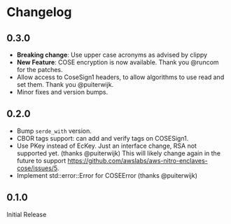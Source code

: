 
# Changelog

## 0.3.0

* **Breaking change**: Use upper case acronyms as advised by clippy
* **New Feature**: COSE encryption is now available. Thank you @runcom for the patches.
* Allow access to CoseSign1 headers, to allow algorithms to use read and set them. Thank you @puiterwijk.
* Minor fixes and version bumps.

## 0.2.0

* Bump `serde_with` version.
* CBOR tags support: can add and verify tags on COSESign1.
* Use PKey instead of EcKey. Just an interface change, RSA not supported yet. (thanks @puiterwijk)
This will likely change again in the future to support https://github.com/awslabs/aws-nitro-enclaves-cose/issues/5.
* Implement std::error::Error for COSEError (thanks @puiterwijk)

## 0.1.0

Initial Release
